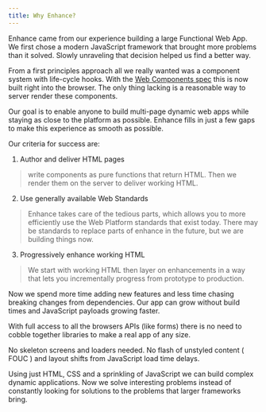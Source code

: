 ```yaml
---
title: Why Enhance?
---
```


Enhance came from our experience building a large Functional Web App. We first chose a modern JavaScript framework that brought more problems than it solved. Slowly unraveling that decision helped us find a better way.

From a first principles approach all we really wanted was a component system with life-cycle hooks. With the [Web Components spec](https://developer.mozilla.org/en-US/docs/Web/Web_Components) this is now built right into the browser. The only thing lacking is a reasonable way to server render these components.

Our goal is to enable anyone to build multi-page dynamic web apps while staying as close to the platform as possible. Enhance fills in just a few gaps to make this experience as smooth as possible.

Our criteria for success are:

1. Author and deliver HTML pages

> write components as pure functions that return HTML. Then we render them on the server to deliver working HTML.

2. Use generally available Web Standards

> Enhance takes care of the tedious parts, which allows you to more efficiently use the Web Platform standards that exist today. There may be standards to replace parts of enhance in the future, but we are building things now.

3. Progressively enhance working HTML

> We start with working HTML then layer on enhancements in a way that lets you incrementally progress from prototype to production.

Now we spend more time adding new features and less time chasing breaking changes from dependencies. Our app can grow without build times and JavaScript payloads growing faster.

With full access to all the browsers APIs (like forms) there is no need to cobble together libraries to make a real app of any size.

No skeleton screens and loaders needed. No flash of unstyled content ( FOUC ) and layout shifts from JavaScript load time delays.

Using just HTML, CSS and a sprinkling of JavaScript we can build complex dynamic applications. Now we solve interesting problems instead of constantly looking for solutions to the problems that larger frameworks bring.

